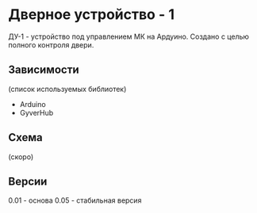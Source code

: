 # Дверное устройство - 1
ДУ-1 - устройство под управлением МК на Ардуино. Создано с целью полного контроля двери.
## Зависимости
(список используемых библиотек)
- Arduino
- GyverHub
## Схема
(скоро)
## Версии
0.01 - основа
0.05 - стабильная версия
